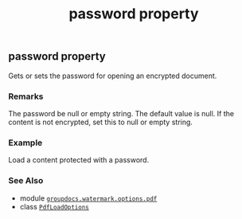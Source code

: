 ﻿---
title: password property
second_title: GroupDocs.Watermark for Python via .NET API References
description: 
type: docs
url: /python-net/groupdocs.watermark.options.pdf/pdfloadoptions/password/
is_root: false
weight: 60
---

## password property


Gets or sets the password for opening an encrypted document.

### Remarks 


The password be null or empty string. The default value is null.
If the content is not encrypted, set this to null or empty string.

### Example 


Load a content protected with a password.

### See Also
* module [`groupdocs.watermark.options.pdf`](../../)
* class [`PdfLoadOptions`](/watermark/python-net/groupdocs.watermark.options.pdf/pdfloadoptions)
